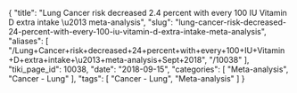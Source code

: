 {
    "title": "Lung Cancer risk decreased 2.4 percent with every 100 IU Vitamin D extra intake \u2013 meta-analysis",
    "slug": "lung-cancer-risk-decreased-24-percent-with-every-100-iu-vitamin-d-extra-intake-meta-analysis",
    "aliases": [
        "/Lung+Cancer+risk+decreased+24+percent+with+every+100+IU+Vitamin+D+extra+intake+\u2013+meta-analysis+Sept+2018",
        "/10038"
    ],
    "tiki_page_id": 10038,
    "date": "2018-09-15",
    "categories": [
        "Meta-analysis",
        "Cancer - Lung"
    ],
    "tags": [
        "Cancer - Lung",
        "Meta-analysis"
    ]
}